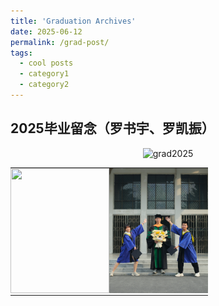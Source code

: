 ```yaml
---
title: 'Graduation Archives'
date: 2025-06-12
permalink: /grad-post/
tags:
  - cool posts
  - category1
  - category2
---
```



## 2025毕业留念（罗书宇、罗凯振）
<div style="text-align: center">
    <img src="../images/graduation/20250612grad2.jpg"  alt="grad2025" width="80%" height="auto"/>
</div>


<!-- <img src="https://github.com/lisong2019/web/raw/master/images/graduation/20250612grad1.jpg"  alt="grad2025" width="80%" height="auto"/>-->
</table>
<table style="width:100%; border-collapse: collapse;">
  <tr>
    <td style="width:50%; padding:0; text-align:center;">
      <img src="../images/graduation/20250612grad1.jpg" style="width:100%; height:200px; object-fit:cover;">
    </td>
    <td style="width:50%; padding:0; text-align:center;">
      <img src="../images/graduation/20250612grad3.jpg" style="width:100%; height:200px; object-fit:cover;">
    </td>
  </tr>
</table>
